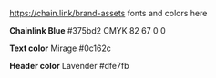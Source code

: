 https://chain.link/brand-assets
fonts and colors here

**Chainlink Blue**
#375bd2
CMYK 82 67 0 0


**Text color**
Mirage
#0c162c

**Header color**
Lavender
#dfe7fb